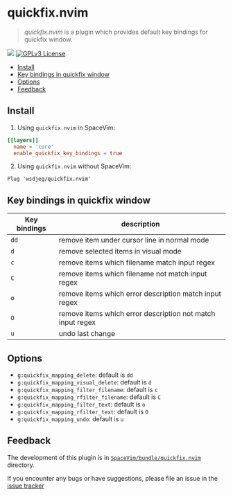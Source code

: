 # quickfix.nvim

> _quickfix.nvim_ is a plugin which provides default key bindings for quickfix window.

[![](https://spacevim.org/img/build-with-SpaceVim.svg)](https://spacevim.org)
[![GPLv3 License](https://img.spacevim.org/license-GPLv3-blue.svg)](LICENSE)

<!-- vim-markdown-toc GFM -->

- [Install](#install)
- [Key bindings in quickfix window](#key-bindings-in-quickfix-window)
- [Options](#options)
- [Feedback](#feedback)

<!-- vim-markdown-toc -->

## Install

1. Using `quickfix.nvim` in SpaceVim:

```toml
[[layers]]
  name = 'core'
  enable_quickfix_key_bindings = true
```

2. Using `quickfix.nvim` without SpaceVim:

```
Plug 'wsdjeg/quickfix.nvim'
```

## Key bindings in quickfix window

| Key bindings | description                                                |
| ------------ | ---------------------------------------------------------- |
| `dd`         | remove item under cursor line in normal mode               |
| `d`          | remove selected items in visual mode                       |
| `c`          | remove items which filename match input regex              |
| `C`          | remove items which filename not match input regex          |
| `o`          | remove items which error description match input regex     |
| `O`          | remove items which error description not match input regex |
| `u`          | undo last change                                           |

## Options

- `g:quickfix_mapping_delete`: default is `dd`
- `g:quickfix_mapping_visual_delete`: default is `d`
- `g:quickfix_mapping_filter_filename`: default is `c`
- `g:quickfix_mapping_rfilter_filename`: default is `C`
- `g:quickfix_mapping_filter_text`: default is `o`
- `g:quickfix_mapping_rfilter_text`: default is `O`
- `g:quickfix_mapping_undo`: default is `u`

## Feedback

The development of this plugin is in [`SpaceVim/bundle/quickfix.nvim`](https://github.com/SpaceVim/SpaceVim/tree/master/bundle/quickfix.nvim) directory.

If you encounter any bugs or have suggestions, please file an issue in the [issue tracker](https://github.com/SpaceVim/SpaceVim/issues)
